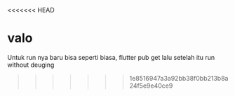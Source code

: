 <<<<<<< HEAD
# valo

Untuk run nya baru bisa seperti biasa, flutter pub get lalu setelah itu run without deuging
>>>>>>> 1e8516947a3a92bb38f0bb213b8a24f5e9e40ce9
